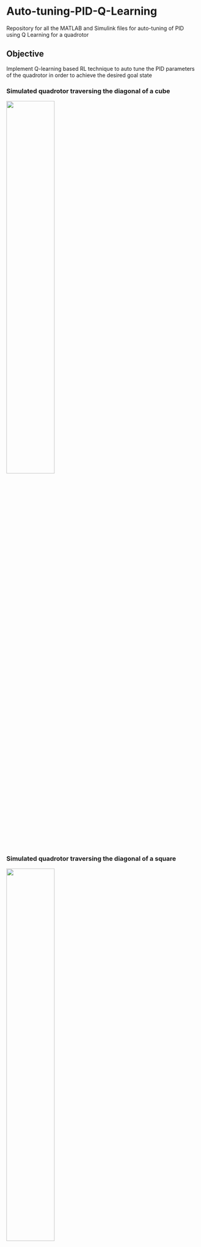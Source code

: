 # Auto-tuning-PID-Q-Learning
Repository for all the MATLAB and Simulink files for auto-tuning of PID using Q Learning for a quadrotor
## Objective
Implement Q-learning based RL technique to auto tune the PID parameters of the quadrotor in order to achieve the desired goal state
### Simulated quadrotor traversing the diagonal of a cube
[<img src=https://img.youtube.com/vi/QTW8twD71YM/2.jpg width = 50%>](https://youtu.be/QTW8twD71YM)
### Simulated quadrotor traversing the diagonal of a square
[<img src=https://img.youtube.com/vi/Cy4xLyxrArg/2.jpg width = 50%>](https://youtu.be/Cy4xLyxrArg)
